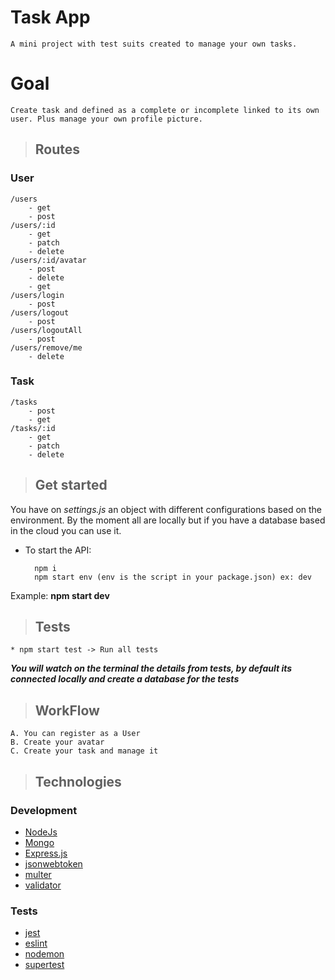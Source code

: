 # Task App
    A mini project with test suits created to manage your own tasks.

# Goal
    Create task and defined as a complete or incomplete linked to its own user. Plus manage your own profile picture.

> ## Routes
### **User**
    /users
        - get
        - post
    /users/:id
        - get
        - patch
        - delete
    /users/:id/avatar
        - post
        - delete
        - get
    /users/login
        - post
    /users/logout
        - post
    /users/logoutAll
        - post
    /users/remove/me
        - delete

### **Task**
    /tasks
        - post
        - get
    /tasks/:id
        - get
        - patch
        - delete

> ## Get started

You have on _settings.js_ an object with different configurations based on the environment. By the moment all are locally but if you have a database based in the cloud you can use it.

* To start the API:

        npm i
        npm start env (env is the script in your package.json) ex: dev

Example: **npm start dev**

> ## Tests
    * npm start test -> Run all tests

***You will watch on the terminal the details from tests, by default its connected locally and create a database for the tests***

> ## WorkFlow
    A. You can register as a User
    B. Create your avatar
    C. Create your task and manage it

> ## Technologies
### Development
- [NodeJs][NodeJs]
- [Mongo][mongo]
- [Express.js][express]
- [jsonwebtoken][jsonwebtoken]
- [multer][multer]
- [validator][validator]

### Tests
- [jest][jest]
- [eslint][eslint]
- [nodemon][nodemon]
- [supertest][supertest]

[NodeJs]: https://nodejs.org/es/
[mongo]: https://www.mongodb.com/es
[express]: https://expressjs.com/es/
[jsonwebtoken]: https://www.npmjs.com/package/jsonwebtoken
[multer]: https://www.npmjs.com/package/multer
[validator]: https://www.npmjs.com/package/validator
[jest]: https://jestjs.io/
[eslint]: https://eslint.org/
[nodemon]: https://www.npmjs.com/package/nodemon
[supertest]: https://www.npmjs.com/package/supertest
